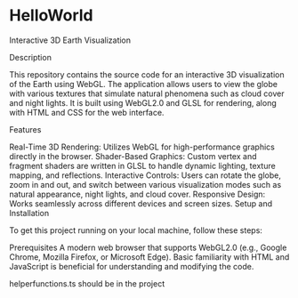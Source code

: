 # HelloWorld
Interactive 3D Earth Visualization

Description

This repository contains the source code for an interactive 3D visualization of the Earth using WebGL. The application allows users to view the globe with various textures that simulate natural phenomena such as cloud cover and night lights. It is built using WebGL2.0 and GLSL for rendering, along with HTML and CSS for the web interface.

Features

Real-Time 3D Rendering: Utilizes WebGL for high-performance graphics directly in the browser.
Shader-Based Graphics: Custom vertex and fragment shaders are written in GLSL to handle dynamic lighting, texture mapping, and reflections.
Interactive Controls: Users can rotate the globe, zoom in and out, and switch between various visualization modes such as natural appearance, night lights, and cloud cover.
Responsive Design: Works seamlessly across different devices and screen sizes.
Setup and Installation

To get this project running on your local machine, follow these steps:

Prerequisites
A modern web browser that supports WebGL2.0 (e.g., Google Chrome, Mozilla Firefox, or Microsoft Edge).
Basic familiarity with HTML and JavaScript is beneficial for understanding and modifying the code.

helperfunctions.ts should be in the project
